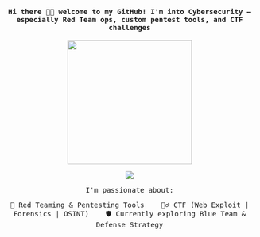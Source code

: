 <h4 align="center"><samp>Hi there 👋🏾 welcome to my GitHub! I'm into Cybersecurity — especially Red Team ops, custom pentest tools, and CTF challenges</samp></h4>

<p align="center">
  <img width="250" src="https://media2.giphy.com/media/v1.Y2lkPTc5MGI3NjExdHZ3aXg5Y3duZzh5djd6ejE2N2tkMDJ3amhvbzRjaTZzYTVyNjN3eSZlcD12MV9pbnRlcm5hbF9naWZfYnlfaWQmY3Q9Zw/H03PuVdwREB21ANkLX/giphy.gif">
</p>

<p align="center">
  <a href="https://blog.mizar.my.id"><img src="https://img.icons8.com/windows/32/ffffff/domain.png"/></a>
</p>
<p align="center"><samp>I'm passionate about:</samp></p>

<p align="center"><samp>
🔻 Red Teaming & Pentesting Tools &emsp;&emsp;
🕵️‍♂️ CTF (Web Exploit | Forensics | OSINT) &emsp;&emsp;
🛡️ Currently exploring Blue Team & Defense Strategy
</samp></p>

<br/>

